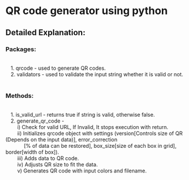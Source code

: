 <h1>QR code generator using python</h1>

<h2>Detailed Explanation:</h2>


<p><h3>Packages:</h3><br>
      &emsp;1. qrcode - used to generate QR codes.<br>
      &emsp;2. validators - used to validate the input string whether it is valid or not.<br><br>

<h3>Methods:</h3><br>
      &emsp;1. is_valid_url - returns true if string is valid, otherwise false.<br>
      &emsp;2. generate_qr_code - <br>
                        &emsp; &emsp;i) Check for valid URL, If Invalid, It stops execution with return.<br>
                          &emsp; &emsp;ii) Initializes qrcode object with settings (version[Controls size of QR (Depends on the input data)], error_correction<br>
                           &emsp; &emsp; &emsp;[% of data can be restored], box_size[size of each box in grid], border[width of box]).<br>
                         &emsp; &emsp;iii) Adds data to QR code.<br>
                         &emsp;  &emsp;iv) Adjusts QR size to fit the data.<br>
                         &emsp;   &emsp;v) Generates QR code with input colors and filename.<br>
</p>
